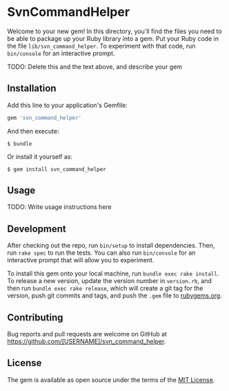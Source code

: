 # SvnCommandHelper

Welcome to your new gem! In this directory, you'll find the files you need to be able to package up your Ruby library into a gem. Put your Ruby code in the file `lib/svn_command_helper`. To experiment with that code, run `bin/console` for an interactive prompt.

TODO: Delete this and the text above, and describe your gem

## Installation

Add this line to your application's Gemfile:

```ruby
gem 'svn_command_helper'
```

And then execute:

    $ bundle

Or install it yourself as:

    $ gem install svn_command_helper

## Usage

TODO: Write usage instructions here

## Development

After checking out the repo, run `bin/setup` to install dependencies. Then, run `rake spec` to run the tests. You can also run `bin/console` for an interactive prompt that will allow you to experiment.

To install this gem onto your local machine, run `bundle exec rake install`. To release a new version, update the version number in `version.rb`, and then run `bundle exec rake release`, which will create a git tag for the version, push git commits and tags, and push the `.gem` file to [rubygems.org](https://rubygems.org).

## Contributing

Bug reports and pull requests are welcome on GitHub at https://github.com/[USERNAME]/svn_command_helper.


## License

The gem is available as open source under the terms of the [MIT License](http://opensource.org/licenses/MIT).

